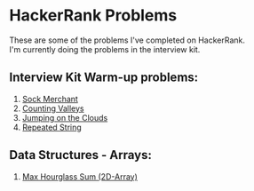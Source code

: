 # HackerRank Problems
These are some of the problems I've completed on HackerRank. </br>
I'm currently doing the problems in the interview kit.

## Interview Kit Warm-up problems:
1) <a href="https://www.hackerrank.com/challenges/sock-merchant/problem">Sock Merchant</a>
2) <a href="https://www.hackerrank.com/challenges/counting-valleys/problem">Counting Valleys</a>
3) <a href="https://www.hackerrank.com/challenges/jumping-on-the-clouds/problem">Jumping on the Clouds</a>
4) <a href="https://www.hackerrank.com/challenges/repeated-string/problem">Repeated String</a>

## Data Structures - Arrays:
1) <a href="https://www.hackerrank.com/challenges/2d-array/problem">Max Hourglass Sum (2D-Array)</a>
